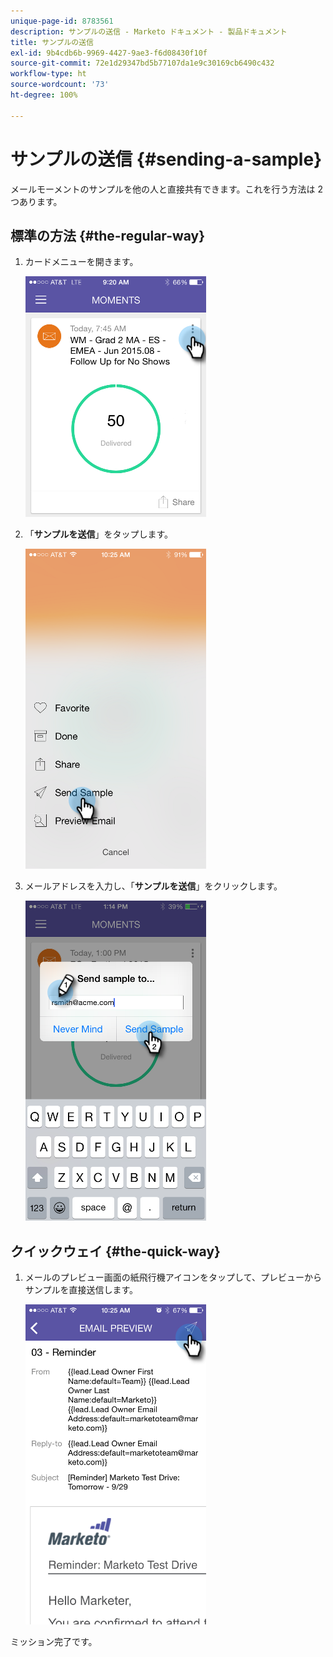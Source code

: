 ```yaml
---
unique-page-id: 8783561
description: サンプルの送信 - Marketo ドキュメント - 製品ドキュメント
title: サンプルの送信
exl-id: 9b4cdb6b-9969-4427-9ae3-f6d08430f10f
source-git-commit: 72e1d29347bd5b77107da1e9c30169cb6490c432
workflow-type: ht
source-wordcount: '73'
ht-degree: 100%

---
```


# サンプルの送信 {#sending-a-sample}

メールモーメントのサンプルを他の人と直接共有できます。これを行う方法は 2 つあります。

## 標準の方法 {#the-regular-way}

1. カードメニューを開きます。

   ![](assets/image2015-7-14-16-3a44-3a7.png)

1. 「**サンプルを送信**」をタップします。

   ![](assets/image2015-7-14-16-3a40-3a54.png)

1. メールアドレスを入力し、「**サンプルを送信**」をクリックします。

   ![](assets/image2015-7-14-17-3a2-3a32.png)

## クイックウェイ {#the-quick-way}

1. メールのプレビュー画面の紙飛行機アイコンをタップして、プレビューからサンプルを直接送信します。

   ![](assets/image2015-9-25-10-3a28-3a47.png)

ミッション完了です。
